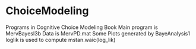 # ChoiceModeling
Programs in Cognitive Choice Modeling Book
Main program is MervBayesI3b
Data is MervPD.mat
Some Plots generated by BayeAnalysis1
loglik is used to compute mstan.waic(log_lik)
